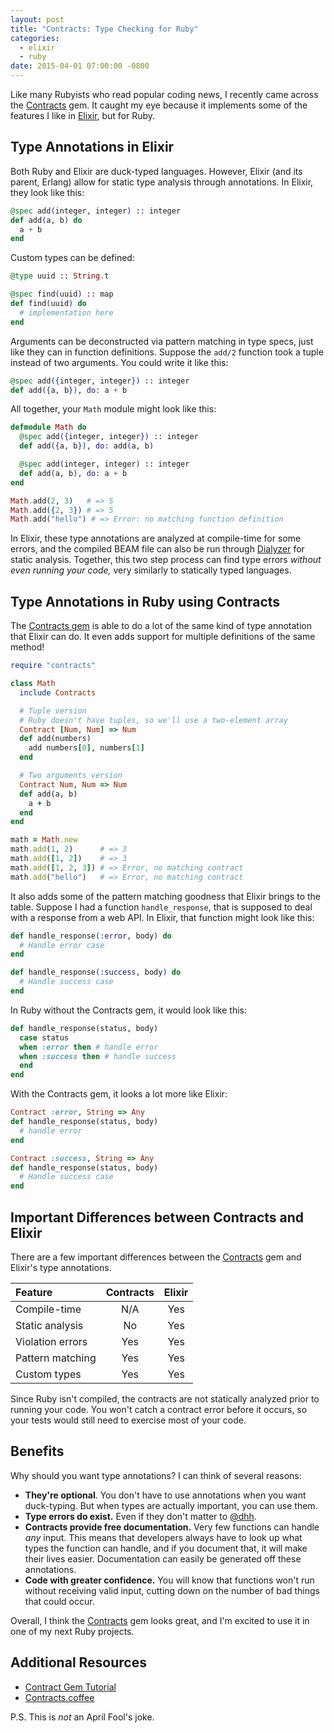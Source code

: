 ```yaml
---
layout: post
title: "Contracts: Type Checking for Ruby"
categories:
  - elixir
  - ruby
date: 2015-04-01 07:00:00 -0800
---
```


Like many Rubyists who read popular coding news, I recently came across the
[Contracts][contracts] gem. It caught my eye because it implements some of the
features I like in [Elixir][elixir], but for Ruby.

<!-- more -->

## Type Annotations in Elixir

Both Ruby and Elixir are duck-typed languages. However, Elixir (and its parent,
Erlang) allow for static type analysis through annotations. In Elixir, they look
like this:

```elixir
@spec add(integer, integer) :: integer
def add(a, b) do
  a + b
end
```

Custom types can be defined:

```elixir
@type uuid :: String.t

@spec find(uuid) :: map
def find(uuid) do
  # implementation here
end
```

Arguments can be deconstructed via pattern matching in type specs, just like
they can in function definitions. Suppose the `add/2` function took a tuple 
instead of two arguments. You could write it like this:

```elixir
@spec add({integer, integer}) :: integer
def add({a, b}), do: a + b
```

All together, your `Math` module might look like this:

```elixir
defmodule Math do
  @spec add({integer, integer}) :: integer
  def add({a, b}), do: add(a, b)

  @spec add(integer, integer) :: integer
  def add(a, b), do: a + b
end

Math.add(2, 3)   # => 5
Math.add({2, 3}) # => 5
Math.add("hello") # => Error: no matching function definition
```

In Elixir, these type annotations are analyzed at compile-time for some errors,
and the compiled BEAM file can also be run through [Dialyzer][dialyzer] for
static analysis. Together, this two step process can find type errors _without
even running your code,_ very similarly to statically typed languages.

## Type Annotations in Ruby using Contracts

The [Contracts gem][contracts] is able to do a lot of the same kind of type
annotation that Elixir can do. It even adds support for multiple definitions of 
the same method!

```ruby
require "contracts"

class Math
  include Contracts

  # Tuple version
  # Ruby doesn't have tuples, so we'll use a two-element array
  Contract [Num, Num] => Num
  def add(numbers)
    add numbers[0], numbers[1]
  end

  # Two arguments version
  Contract Num, Num => Num
  def add(a, b)
    a + b
  end
end

math = Math.new
math.add(1, 2)      # => 3
math.add([1, 2])    # => 3
math.add([1, 2, 3]) # => Error, no matching contract
math.add("hello")   # => Error, no matching contract
```

It also adds some of the pattern matching goodness that Elixir brings to the
table. Suppose I had a function `handle_response`, that is supposed to deal with
a response from a web API. In Elixir, that function might look like this:

```elixir
def handle_response(:error, body) do
  # Handle error case
end

def handle_response(:success, body) do
  # Handle success case
end
```

In Ruby without the Contracts gem, it would look like this:

```ruby
def handle_response(status, body)
  case status
  when :error then # handle error
  when :success then # handle success
  end
end
```

With the Contracts gem, it looks a lot more like Elixir:

```ruby
Contract :error, String => Any
def handle_response(status, body)
  # handle error
end

Contract :success, String => Any
def handle_response(status, body)
  # Handle success case
end
```

## Important Differences between Contracts and Elixir

There are a few important differences between the [Contracts][contracts] gem and
Elixir's type annotations.

| Feature          | Contracts                      | Elixir                         |
| :--------------- | :----------------------------: | :----------------------------: |
| Compile-time     | <span class="red">N/A</span>   | <span class="green">Yes</span> |
| Static analysis  | <span class="red">No</span>    | <span class="green">Yes</span> |
| Violation errors | <span class="green">Yes</span> | <span class="green">Yes</span> |
| Pattern matching | <span class="green">Yes</span> | <span class="green">Yes</span> |
| Custom types     | <span class="green">Yes</span> | <span class="green">Yes</span> |

Since Ruby isn't compiled, the contracts are not statically analyzed prior to
running your code. You won't catch a contract error before it occurs, so your 
tests would still need to exercise most of your code.

## Benefits

Why should you want type annotations? I can think of several reasons:

- **They're optional**. You don't have to use annotations when you want 
  duck-typing. But when types are actually important, you can use them.
- **Type errors do exist.** Even if they don't matter to [@dhh][dhh].
- **Contracts provide free documentation.** Very few functions can handle _any_ input. This
  means that developers always have to look up what types the function can
  handle, and if you document that, it will make their lives easier.
  Documentation can easily be generated off these annotations.
- **Code with greater confidence.** You will know that functions won't run
  without receiving valid input, cutting down on the number of bad things that
  could occur.

Overall, I think the [Contracts][contracts] gem looks great, and I'm excited to
use it in one of my next Ruby projects.

## Additional Resources

- [Contract Gem Tutorial](http://egonschiele.github.io/contracts.ruby/)
- [Contracts.coffee](http://disnetdev.com/contracts.coffee/)

P.S. This is _not_ an April Fool's joke.

[dhh]: http://twitter.com/dhh
[dialyzer]: http://www.erlang.org/doc/man/dialyzer.html
[elixir]: http://elixir-lang.org
[contracts]: https://rubygems.org/gems/contracts
